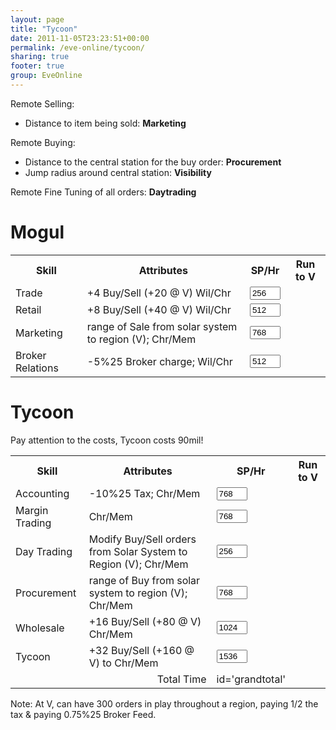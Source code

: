 ```yaml
---
layout: page
title: "Tycoon"
date: 2011-11-05T23:23:51+00:00
permalink: /eve-online/tycoon/
sharing: true
footer: true
group: EveOnline
---
```




Remote Selling: 
* Distance to item being sold: **Marketing**

Remote Buying: 
* Distance to the central station for the buy order: **Procurement**
* Jump radius around central station: **Visibility**

Remote Fine Tuning of all orders: **Daytrading**

Mogul
======

<table class='table'><tr>
<th>Skill</th>
<th>Attributes</th>
<th>SP/Hr</th>
<th>Run to V</th></tr>
<tr>
<td>Trade</td>
<td> +4 Buy/Sell (+20 @ V) Wil/Chr</td>
<td><input type='text' name='WC' value='256' id='WC' class='col-md-2' size='3' /></td></tr>
<tr>
<td>Retail</td>
<td> +8 Buy/Sell (+40 @ V) Wil/Chr</td>
<td><input type='text' name='WC' value='512' id='WC' class='col-md-2' size='3' /></td></tr>
<tr>
<td>Marketing</td>
<td>range of Sale from solar system to region (V); Chr/Mem</td>
<td><input type='text' name='CM' value='768' id='CM' class='col-md-2' size='3' /></td></tr>
<tr>
<td>Broker Relations</td>
<td> -5%25 Broker charge; Wil/Chr</td>
<td><input type='text' name='CM' value='512' id='CM' class='col-md-2' size='3' /></td></tr></table>

Tycoon
======

Pay attention to the costs, Tycoon costs 90mil!

<table class='table'><tr>
<th>Skill</th>
<th>Attributes</th>
<th>SP/Hr</th>
<th>Run to V</th></tr>
<tr>
<td>Accounting</td>
<td> -10%25 Tax; Chr/Mem</td>
<td><input type='text' name='CM' value='768' id='CM' class='col-md-2' size='3' /></td></tr>
<tr>
<td>Margin Trading</td>
<td>Chr/Mem</td>
<td><input type='text' name='CM' value='768' id='CM' class='col-md-2' size='3' /></td></tr>
<tr>
<td>Day Trading</td>
<td>Modify Buy/Sell orders from Solar System to Region (V); Chr/Mem</td>
<td><input type='text' name='CM' value='256' id='CM' class='col-md-2' size='3' /></td></tr>
<tr>
<td>Procurement</td>
<td>range of Buy from solar system to region (V); Chr/Mem</td>
<td><input type='text' name='CM' value='768' id='CM' class='col-md-2' size='3' /></td></tr>
<tr>
<td>Wholesale</td>
<td>+16 Buy/Sell (+80 @ V) Chr/Mem</td>
<td><input type='text' name='CM' value='1024' id='CM' class='col-md-2' size='3' /></td></tr>
<tr>
<td>Tycoon</td>
<td>+32 Buy/Sell (+160 @ V) to Chr/Mem</td>
<td><input type='text' name='CM' value='1536' id='CM' class='col-md-2' size='3' /></td></tr>
<tr>

<td colspan=2 align=right>Total Time</td>
<td> id='grandtotal'</td></tr></table>

Note: At V, can have 300 orders in play throughout a region, paying 1/2 the tax & paying 0.75%25 Broker Feed.
